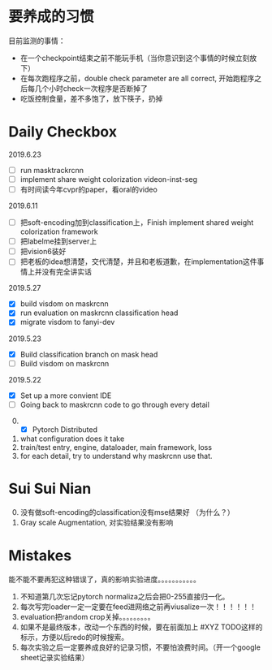 # 要养成的习惯
目前监测的事情：
- 在一个checkpoint结束之前不能玩手机（当你意识到这个事情的时候立刻放下）
- 在每次跑程序之前，double check parameter are all correct, 开始跑程序之后每几个小时check一次程序是否断掉了
- 吃饭控制食量，差不多饱了，放下筷子，扔掉


# Daily Checkbox
2019.6.23
- [ ] run masktrackrcnn
- [ ] implement share weight colorization videon-inst-seg
- [ ] 有时间读今年cvpr的paper，看oral的video

2019.6.11
- [ ] 把soft-encoding加到classification上，Finish implement shared weight colorization framework
- [ ] 把labelme挂到server上
- [ ] 把vision6装好
- [ ] 把老板的idea想清楚，交代清楚，并且和老板道歉，在implementation这件事情上并没有完全讲实话

2019.5.27
- [x] build visdom on maskrcnn
- [x] run evaluation on maskrcnn classification head
- [x] migrate visdom to fanyi-dev

2019.5.23
- [x] Build classification branch on mask head
- [ ] Build visdom on maskrcnn

2019.5.22
- [x] Set up a more convient IDE
- [ ] Going back to maskrcnn code to go through every detail
0. - [x] Pytorch Distributed
1. what configuration does it take
2. train/test entry, engine, dataloader, main framework, loss
3. for each detail, try to understand why maskrcnn use that.

# Sui Sui Nian
0. 没有做soft-encoding的classification没有mse结果好 （为什么？）
1. Gray scale Augmentation, 对实验结果没有影响

# Mistakes
能不能不要再犯这种错误了，真的影响实验进度。。。。。。。。。。。

1. 不知道第几次忘记pytorch normaliza之后会把0-255直接归一化。
2. 每次写完loader一定一定要在feed进网络之前再viusalize一次！！！！！！
3. evaluation把random crop关掉。。。。。。。。。
4. 如果不是最终版本，改动一个东西的时候，要在前面加上 #XYZ TODO这样的标示，方便以后redo的时候搜索。
5. 每次实验之后一定要养成良好的记录习惯，不要怕浪费时间。（开一个google sheet记录实验结果）



